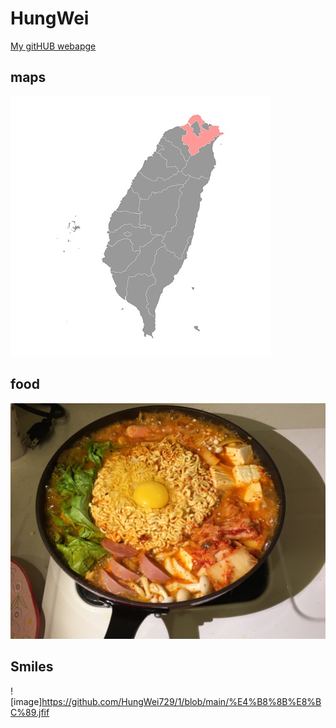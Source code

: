 # HungWei

[My gitHUB webapge](https://github.com/HungWei729)

## maps

![image](https://github.com/HungWei729/1/blob/main/istockphoto-1516695802-170667a.jpg)


## food
![image](https://github.com/HungWei729/1/blob/main/152e96595ad3deec.jpg)



## Smiles

![image]https://github.com/HungWei729/1/blob/main/%E4%B8%8B%E8%BC%89.jfif

